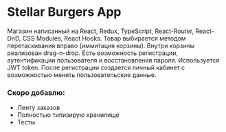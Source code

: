 # Stellar Burgers App

Магазин написанный на React, Redux, TypeScript, React-Router, React-DnD, CSS Modules, React Hooks.
Товар выбирается методом перетаскивания вправо (иммитация корзины). 
Внутри корзины реализован drag-n-drop. 
Есть возможность регистрации, аутентификации пользователя и восстановления пароля. Используется JWT token. После регистрации создается личный кабинет с возможностью менять пользовательские данные.

### Скоро добавлю:
* Ленту заказов 
* Полностью типизирую хранилище
* Тесты
